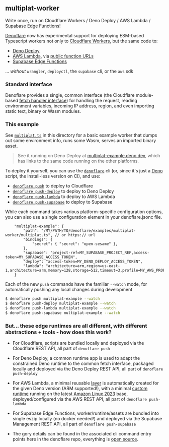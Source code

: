 ## multiplat-worker

Write once, run on Cloudflare Workers / Deno Deploy / AWS Lambda / Supabase Edge Functions!

[Denoflare](https://denoflare.dev) now has experimental support for deploying ESM-based Typescript workers not only to [Cloudflare Workers](https://workers.cloudflare.com/), but the same code to:
 - [Deno Deploy](https://deno.com/deploy)
 - [AWS Lambda](https://aws.amazon.com/lambda/), via [public function URLs](https://docs.aws.amazon.com/lambda/latest/dg/lambda-urls.html)
 - [Supabase Edge Functions](https://supabase.com/docs/guides/functions)

... _without_ `wrangler`, `deployctl`, the `supabase` cli, or the `aws` sdk

### Standard interface

Denoflare provides a single, common interface (the Cloudflare module-based [fetch handler interface](https://developers.cloudflare.com/workers/runtime-apis/handlers/fetch/)) for handling the request, reading environment variables, incoming IP address, region, and even importing static text, binary or Wasm modules.

### This example

See [`multiplat.ts`](/https://github.com/skymethod/denoflare/blob/master/examples/multiplat-worker/multiplat.ts) in this directory for a basic example worker that dumps out some environment info, runs some Wasm, serves an imported binary asset.

> See it running on Deno Deploy at [multiplat-example.deno.dev](https://multiplat-example.deno.dev), which has links to the same code running on the other platforms.

To deploy it yourself, you can use the [`denoflare`](https://denoflare.dev/cli/) cli (or, since it's just a [Deno](https://deno.com/) script, the install-less version on CI), and use:
 - [`denoflare push`](https://denoflare.dev/cli/push) to deploy to Cloudflare
 - [`denoflare push-deploy`](https://denoflare.dev/cli/push-deploy) to deploy to Deno Deploy
 - [`denoflare push-lambda`](https://denoflare.dev/cli/pus-lambda) to deploy to AWS Lambda
 - [`denoflare push-supabase`](https://denoflare.dev/cli/push-supabase) to deploy to Supabase

While each command takes various platform-specific configuration options, you can also use a single configuration element in your denoflare.jsonc file.

```jsonc
    "multiplat-example": {
        "path": "/MY/PATH/TO/denoflare/examples/multiplat-worker/multiplat.ts", // or https:// url
        "bindings": {
            "secret": { "secret": "open-sesame" },
        },
        "supabase": "project-ref=MY_SUPABASE_PROJECT_REF,access-token=MY_SUPABASE_ACCESS_TOKEN",
        "deploy": "access-token=MY_DENO_DEPLOY_ACCESS_TOKEN",
        "lambda": "architecture=arm,region=us-east-1,architecture=arm,memory=128,storage=512,timeout=3,profile=MY_AWS_PROFILE_IN_AWS_CREDENTIALS,role=arn:aws:iam::MY_AWS_ACCOUNT_ID:role/MY_IAM_ROLE",
    }
```

Each of the new `push` commands have the familiar `--watch` mode, for automatically pushing any local changes during development

```sh
$ denoflare push multiplat-example --watch
$ denoflare push-deploy multiplat-example --watch
$ denoflare push-lambda multiplat-example --watch
$ denoflare push-supabase multiplat-example --watch
```

### But... these edge runtimes are all different, with different abstractions + tools - how does this work?

- For Cloudflare, scripts are bundled locally and deployed via the Cloudflare REST API, all part of `denoflare push`

- For Deno Deploy, a common runtime app is used to adapt the constrained Deno runtime to the common fetch interface, packaged locally and deployed via the Deno Deploy REST API, all part of `denoflare push-deploy`

- For AWS Lambda, a minimal reusable [layer](https://docs.aws.amazon.com/lambda/latest/dg/chapter-layers.html) is automatically created for the given Deno version (ARM supported!), with a minimal [custom runtime](https://docs.aws.amazon.com/lambda/latest/dg/runtimes-custom.html) running on the latest [Amazon Linux 2023](https://aws.amazon.com/linux/amazon-linux-2023/) base, deployed/configured via the AWS REST API, all part of `denoflare push-lambda`

- For Supabase Edge Functions, worker/runtime/assets are bundled into single eszip locally (no docker needed!) and deployed via the Supabase Management REST API, all part of `denoflare push-supabase`

- The gory details can be found in the associated cli command entry points here in the denoflare repo, everything is [open source](https://github.com/skymethod/denoflare/tree/master/cli).
